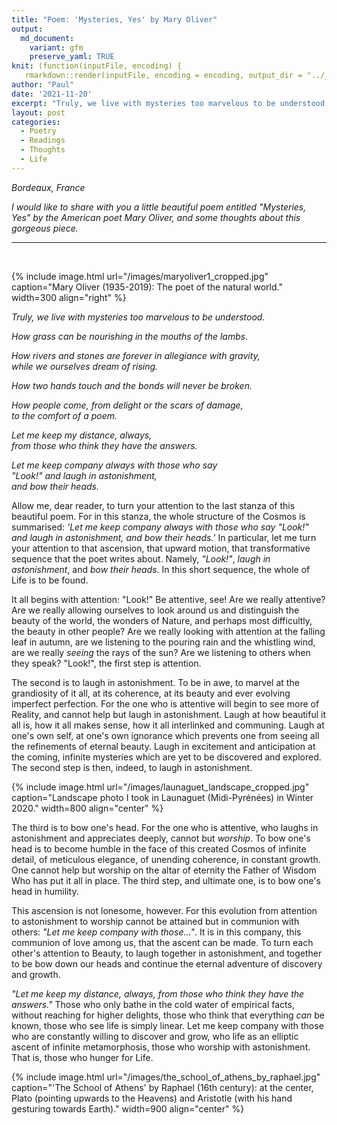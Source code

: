 ```yaml
---
title: "Poem: 'Mysteries, Yes' by Mary Oliver"
output:
  md_document:
    variant: gfm
    preserve_yaml: TRUE
knit: (function(inputFile, encoding) {
   rmarkdown::render(inputFile, encoding = encoding, output_dir = "../_posts") })
author: "Paul"
date: '2021-11-20'
excerpt: "Truly, we live with mysteries too marvelous to be understood."
layout: post
categories:
  - Poetry
  - Readings
  - Thoughts
  - Life 
---
```


*Bordeaux, France*

*I would like to share with you a little beautiful poem entitled "Mysteries, Yes" by the American poet Mary Oliver, and some thoughts about this gorgeous piece.* 


---

&nbsp;

{% include image.html url="/images/maryoliver1_cropped.jpg" caption="Mary Oliver (1935-2019): The poet of the natural world." width=300 align="right" %} 

*Truly, we live with mysteries too marvelous to be understood.*

*How grass can be nourishing in the mouths of the lambs.*

*How rivers and stones are forever in allegiance with gravity,*  
*while we ourselves dream of rising.*

*How two hands touch* 
*and the bonds will never be broken.*

*How people come, from delight or the scars of damage,*  
*to the comfort of a poem.*

*Let me keep my distance, always,*  
*from those who think they have the answers.*

*Let me keep company always with those who say*  
*"Look!" and laugh in astonishment,*  
*and bow their heads.*

Allow me, dear reader, to turn your attention to the last stanza of this beautiful poem. For in this stanza, the whole structure of the Cosmos is summarised: *'Let me keep company always with those who say "Look!" and laugh in astonishment, and bow their heads.'* In particular, let me turn your attention to that ascension, that upward motion, that transformative sequence that the poet writes about. Namely, *"Look!"*, *laugh in astonishment*, and *bow their heads*. In this short sequence, the whole of Life is to be found. 

It all begins with attention: "Look!" Be attentive, see! Are we really attentive? Are we really allowing ourselves to look around us and distinguish the beauty of the world, the wonders of Nature, and perhaps most difficultly, the beauty in other people? Are we really looking with attention at the falling leaf in autumn, are we listening to the pouring rain and the whistling wind, are we really *seeing* the rays of the sun? Are we listening to others when they speak? "Look!", the first step is attention. 

The second is to laugh in astonishment. To be in awe, to marvel at the grandiosity of it all, at its coherence, at its beauty and ever evolving imperfect perfection. For the one who is attentive will begin to see more of Reality, and cannot help but laugh in astonishment. Laugh at how beautiful it all is, how it all makes sense, how it all interlinked and communing. Laugh at one's own self, at one's own ignorance which prevents one from seeing all the refinements of eternal beauty. Laugh in excitement and anticipation at the coming, infinite mysteries which are yet to be discovered and explored. The second step is then, indeed, to laugh in astonishment. 


{% include image.html url="/images/launaguet_landscape_cropped.jpg" caption="Landscape photo I took in Launaguet (Midi-Pyrénées) in Winter 2020." width=800 align="center" %} 

The third is to bow one's head. For the one who is attentive, who laughs in astonishment and appreciates deeply, cannot but *worship*. To bow one's head is to become humble in the face of this created Cosmos of infinite detail, of meticulous elegance, of unending coherence, in constant growth. One cannot help but worship on the altar of eternity the Father of Wisdom Who has put it all in place. The third step, and ultimate one, is to bow one's head in humility. 

This ascension is not lonesome, however. For this evolution from attention to astonishment to worship cannot be attained but in communion with others: *"Let me keep company with those..."*. It is in this company, this communion of love among us, that the ascent can be made. To turn each other's attention to Beauty, to laugh together in astonishment, and together to be bow down our heads and continue the eternal adventure of discovery and growth. 

*"Let me keep my distance, always, from those who think they have the answers."* Those who only bathe in the cold water of empirical facts, without reaching for higher delights, those who think that everything *can* be known, those who see life is simply linear. Let me keep company with those who are constantly willing to discover and grow, who life as an elliptic ascent of infinite metamorphosis, those who worship with astonishment. That is, those who hunger for Life. 

{% include image.html url="/images/the_school_of_athens_by_raphael.jpg" caption="'The School of Athens' by Raphael (16th century): at the center, Plato (pointing upwards to the Heavens) and Aristotle (with his hand gesturing towards Earth)." width=900 align="center" %} 


